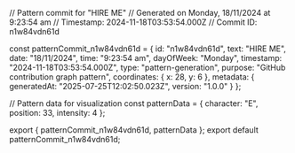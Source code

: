 // Pattern commit for "HIRE ME"
// Generated on Monday, 18/11/2024 at 9:23:54 am
// Timestamp: 2024-11-18T03:53:54.000Z
// Commit ID: n1w84vdn61d

const patternCommit_n1w84vdn61d = {
  id: "n1w84vdn61d",
  text: "HIRE ME",
  date: "18/11/2024",
  time: "9:23:54 am",
  dayOfWeek: "Monday",
  timestamp: "2024-11-18T03:53:54.000Z",
  type: "pattern-generation",
  purpose: "GitHub contribution graph pattern",
  coordinates: {
    x: 28,
    y: 6
  },
  metadata: {
    generatedAt: "2025-07-25T12:02:50.023Z",
    version: "1.0.0"
  }
};

// Pattern data for visualization
const patternData = {
  character: "E",
  position: 33,
  intensity: 4
};

export { patternCommit_n1w84vdn61d, patternData };
export default patternCommit_n1w84vdn61d;
